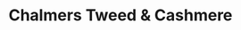 ---
title: "Chalmers Tweed & Cashmere"
url: /edinburgh/chalmers-tweed-and-cashmere/
shop: clothes
---